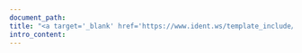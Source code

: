 ```yaml
---
document_path:
title: "<a target='_blank' href='https://www.ident.ws/template_include/new_patient_sign_in.do?site=6365&practiceId=24623&page=New+Patient+Sign+In'>Click Here to Fill out New Patient Forms</a>"
intro_content:
---
```

